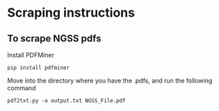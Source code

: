 # Scraping instructions

## To scrape NGSS pdfs

Install PDFMiner

```
pip install pdfminer
```

Move into the directory where you have the .pdfs, and run the following command

```
pdf2txt.py -o output.txt NGSS_File.pdf
```
